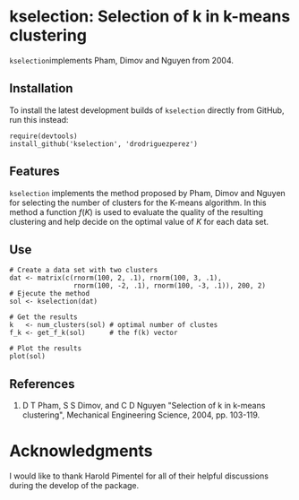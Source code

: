 # kselection: Selection of k in k-means clustering

`kselection`implements Pham, Dimov and Nguyen from 2004. 

## Installation

To install the latest development builds of `kselection` directly from GitHub, run this instead:

```
require(devtools)
install_github('kselection', 'drodriguezperez')
```

## Features

`kselection` implements the method proposed by Pham, Dimov and Nguyen for selecting the number of clusters for the K-means algorithm. In this method a function $f(K)$ is used to evaluate the quality of the resulting clustering and help decide on the optimal value of $K$ for each data set.

## Use
```
# Create a data set with two clusters
dat <- matrix(c(rnorm(100, 2, .1), rnorm(100, 3, .1),
                rnorm(100, -2, .1), rnorm(100, -3, .1)), 200, 2)
# Ejecute the method
sol <- kselection(dat)
 
# Get the results
k   <- num_clusters(sol) # optimal number of clustes
f_k <- get_f_k(sol)      # the f(k) vector

# Plot the results
plot(sol)
```

## References

1. D T Pham, S S Dimov, and C D Nguyen "Selection of k in k-means clustering", Mechanical Engineering Science, 2004, pp. 103-119.

# Acknowledgments

I would like to thank Harold Pimentel for all of their helpful discussions during the develop of the package.
